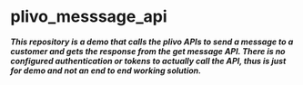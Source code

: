 # plivo_messsage_api

***This repository is a demo that calls the plivo APIs to send a message to a customer and gets the response from the get message API. There is no configured authentication or tokens to actually call the API, thus is just for demo and not an end to end working solution.***
